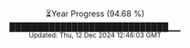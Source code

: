<p align="center">
⏳Year Progress (94.68 %) <br>
████████████████████████████▁▁ <br>
<sub>Updated: Thu, 12 Dec 2024 12:46:03 GMT</sub>
</p>

